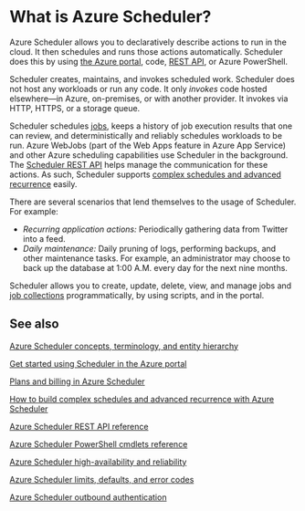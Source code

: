 <properties
 pageTitle="What is Azure Scheduler? | Microsoft Azure"
 description="Azure Scheduler allows you to declaratively describe actions to run in the cloud. It then schedules and runs those actions automatically."
 services="scheduler"
 documentationCenter=".NET"
 authors="krisragh"
 manager="dwrede"
 editor=""/>

<tags
 ms.service="scheduler"
 ms.workload="infrastructure-services"
 ms.tgt_pltfrm="na"
 ms.devlang="dotnet"
 ms.topic="get-started-article"
 ms.date="12/04/2015"
 ms.author="krisragh"/>

# What is Azure Scheduler?
Azure Scheduler allows you to declaratively describe actions to run in the cloud. It then schedules and runs those actions automatically.  Scheduler does this by using [the Azure portal](scheduler-get-started-portal.md), code, [REST API](https://msdn.microsoft.com/library/dn528946), or Azure PowerShell.

Scheduler creates, maintains, and invokes scheduled work.  Scheduler does not host any workloads or run any code. It only *invokes* code hosted elsewhere—in Azure, on-premises, or with another provider. It invokes via HTTP, HTTPS, or a storage queue.

Scheduler schedules [jobs](scheduler-concepts-terms.md), keeps a history of job execution results that one can review, and deterministically and reliably schedules workloads to be run. Azure WebJobs (part of the Web Apps feature in Azure App Service) and other Azure scheduling capabilities use Scheduler in the background. The [Scheduler REST API](https://msdn.microsoft.com/library/dn528946) helps manage the communication for these actions. As such, Scheduler supports [complex schedules and advanced recurrence](scheduler-advanced-complexity.md) easily.

There are several scenarios that lend themselves to the usage of Scheduler. For example:

* *Recurring application actions:* Periodically gathering data from Twitter into a feed.
* *Daily maintenance:* Daily pruning of logs, performing backups, and other maintenance tasks. For example, an administrator may choose to back up the database at 1:00 A.M. every day for the next nine months.

Scheduler allows you to create, update, delete, view, and manage jobs and [job collections](scheduler-concepts-terms.md) programmatically, by using scripts, and in the portal.

## See also
 [Azure Scheduler concepts, terminology, and entity hierarchy](scheduler-concepts-terms.md)

 [Get started using Scheduler in the Azure portal](scheduler-get-started-portal.md)

 [Plans and billing in Azure Scheduler](scheduler-plans-billing.md)

 [How to build complex schedules and advanced recurrence with Azure Scheduler](scheduler-advanced-complexity.md)

 [Azure Scheduler REST API reference](https://msdn.microsoft.com/library/mt629143)

 [Azure Scheduler PowerShell cmdlets reference](scheduler-powershell-reference.md)

 [Azure Scheduler high-availability and reliability](scheduler-high-availability-reliability.md)

 [Azure Scheduler limits, defaults, and error codes](scheduler-limits-defaults-errors.md)

 [Azure Scheduler outbound authentication](scheduler-outbound-authentication.md)

